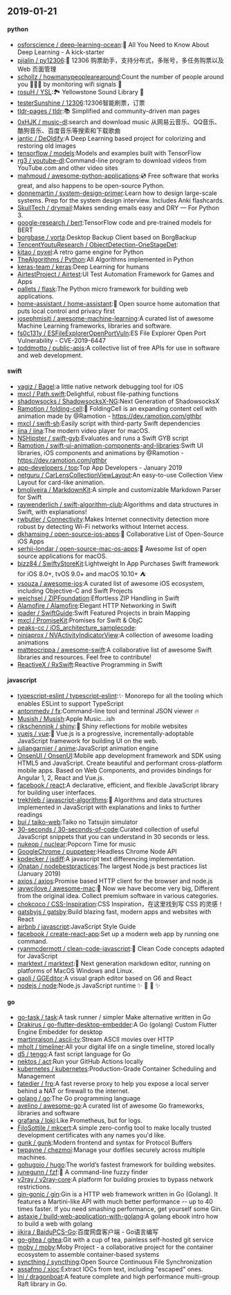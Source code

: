 ## 2019-01-21

#### python
* [osforscience / deep-learning-ocean](https://github.com/osforscience/deep-learning-ocean):📡
All You Need to Know About Deep Learning - A kick-starter
* [pjialin / py12306](https://github.com/pjialin/py12306):🚂
12306 购票助手，支持分布式，多账号，多任务购票以及 Web 页面管理
* [schollz / howmanypeoplearearound](https://github.com/schollz/howmanypeoplearearound):Count the number of people around you
👨‍👨‍👦
by monitoring wifi signals
📡
* [rosuH / YSL](https://github.com/rosuH/YSL):🏞
Yellowstone Sound Library
🎵
* [testerSunshine / 12306](https://github.com/testerSunshine/12306):12306智能刷票，订票
* [tldr-pages / tldr](https://github.com/tldr-pages/tldr):📚
Simplified and community-driven man pages
* [0xHJK / music-dl](https://github.com/0xHJK/music-dl):search and download music 从网易云音乐、QQ音乐、酷狗音乐、百度音乐等搜索和下载歌曲
* [jantic / DeOldify](https://github.com/jantic/DeOldify):A Deep Learning based project for colorizing and restoring old images
* [tensorflow / models](https://github.com/tensorflow/models):Models and examples built with TensorFlow
* [rg3 / youtube-dl](https://github.com/rg3/youtube-dl):Command-line program to download videos from YouTube.com and other video sites
* [mahmoud / awesome-python-applications](https://github.com/mahmoud/awesome-python-applications):💿
Free software that works great, and also happens to be open-source Python.
* [donnemartin / system-design-primer](https://github.com/donnemartin/system-design-primer):Learn how to design large-scale systems. Prep for the system design interview. Includes Anki flashcards.
* [SkullTech / drymail](https://github.com/SkullTech/drymail):Makes sending emails easy and DRY — For Python 3.
* [google-research / bert](https://github.com/google-research/bert):TensorFlow code and pre-trained models for BERT
* [borgbase / vorta](https://github.com/borgbase/vorta):Desktop Backup Client based on BorgBackup
* [TencentYoutuResearch / ObjectDetection-OneStageDet](https://github.com/TencentYoutuResearch/ObjectDetection-OneStageDet):
* [kitao / pyxel](https://github.com/kitao/pyxel):A retro game engine for Python
* [TheAlgorithms / Python](https://github.com/TheAlgorithms/Python):All Algorithms implemented in Python
* [keras-team / keras](https://github.com/keras-team/keras):Deep Learning for humans
* [AirtestProject / Airtest](https://github.com/AirtestProject/Airtest):UI Test Automation Framework for Games and Apps
* [pallets / flask](https://github.com/pallets/flask):The Python micro framework for building web applications.
* [home-assistant / home-assistant](https://github.com/home-assistant/home-assistant):🏡
Open source home automation that puts local control and privacy first
* [josephmisiti / awesome-machine-learning](https://github.com/josephmisiti/awesome-machine-learning):A curated list of awesome Machine Learning frameworks, libraries and software.
* [fs0c131y / ESFileExplorerOpenPortVuln](https://github.com/fs0c131y/ESFileExplorerOpenPortVuln):ES File Explorer Open Port Vulnerability - CVE-2019-6447
* [toddmotto / public-apis](https://github.com/toddmotto/public-apis):A collective list of free APIs for use in software and web development.

#### swift
* [yagiz / Bagel](https://github.com/yagiz/Bagel):a little native network debugging tool for iOS
* [mxcl / Path.swift](https://github.com/mxcl/Path.swift):Delightful, robust file-pathing functions
* [shadowsocks / ShadowsocksX-NG](https://github.com/shadowsocks/ShadowsocksX-NG):Next Generation of ShadowsocksX
* [Ramotion / folding-cell](https://github.com/Ramotion/folding-cell):📃
FoldingCell is an expanding content cell with animation made by @Ramotion - https://dev.ramotion.com/gthbr
* [mxcl / swift-sh](https://github.com/mxcl/swift-sh):Easily script with third-party Swift dependencies
* [iina / iina](https://github.com/iina/iina):The modern video player for macOS.
* [NSHipster / swift-gyb](https://github.com/NSHipster/swift-gyb):Evaluates and runs a Swift GYB script
* [Ramotion / swift-ui-animation-components-and-libraries](https://github.com/Ramotion/swift-ui-animation-components-and-libraries):Swift UI libraries, iOS components and animations by @Ramotion - https://dev.ramotion.com/gthbr
* [app-developers / top](https://github.com/app-developers/top):Top App Developers - January 2019
* [netguru / CarLensCollectionViewLayout](https://github.com/netguru/CarLensCollectionViewLayout):An easy-to-use Collection View Layout for card-like animation.
* [bmoliveira / MarkdownKit](https://github.com/bmoliveira/MarkdownKit):A simple and customizable Markdown Parser for Swift
* [raywenderlich / swift-algorithm-club](https://github.com/raywenderlich/swift-algorithm-club):Algorithms and data structures in Swift, with explanations!
* [rwbutler / Connectivity](https://github.com/rwbutler/Connectivity):Makes Internet connectivity detection more robust by detecting Wi-Fi networks without Internet access.
* [dkhamsing / open-source-ios-apps](https://github.com/dkhamsing/open-source-ios-apps):📱
Collaborative List of Open-Source iOS Apps
* [serhii-londar / open-source-mac-os-apps](https://github.com/serhii-londar/open-source-mac-os-apps):🚀
Awesome list of open source applications for macOS.
* [bizz84 / SwiftyStoreKit](https://github.com/bizz84/SwiftyStoreKit):Lightweight In App Purchases Swift framework for iOS 8.0+, tvOS 9.0+ and macOS 10.10+ ⛺
* [vsouza / awesome-ios](https://github.com/vsouza/awesome-ios):A curated list of awesome iOS ecosystem, including Objective-C and Swift Projects
* [weichsel / ZIPFoundation](https://github.com/weichsel/ZIPFoundation):Effortless ZIP Handling in Swift
* [Alamofire / Alamofire](https://github.com/Alamofire/Alamofire):Elegant HTTP Networking in Swift
* [ipader / SwiftGuide](https://github.com/ipader/SwiftGuide):Swift Featured Projects in brain Mapping
* [mxcl / PromiseKit](https://github.com/mxcl/PromiseKit):Promises for Swift & ObjC
* [peaks-cc / iOS_architecture_samplecode](https://github.com/peaks-cc/iOS_architecture_samplecode):
* [ninjaprox / NVActivityIndicatorView](https://github.com/ninjaprox/NVActivityIndicatorView):A collection of awesome loading animations
* [matteocrippa / awesome-swift](https://github.com/matteocrippa/awesome-swift):A collaborative list of awesome Swift libraries and resources. Feel free to contribute!
* [ReactiveX / RxSwift](https://github.com/ReactiveX/RxSwift):Reactive Programming in Swift

#### javascript
* [typescript-eslint / typescript-eslint](https://github.com/typescript-eslint/typescript-eslint):✨
Monorepo for all the tooling which enables ESLint to support TypeScript
* [antonmedv / fx](https://github.com/antonmedv/fx):Command-line tool and terminal JSON viewer
🔥
* [Musish / Musish](https://github.com/Musish/Musish):Apple Music...ish
* [rikschennink / shiny](https://github.com/rikschennink/shiny):🌟
Shiny reflections for mobile websites
* [vuejs / vue](https://github.com/vuejs/vue):🖖
Vue.js is a progressive, incrementally-adoptable JavaScript framework for building UI on the web.
* [juliangarnier / anime](https://github.com/juliangarnier/anime):JavaScript animation engine
* [OnsenUI / OnsenUI](https://github.com/OnsenUI/OnsenUI):Mobile app development framework and SDK using HTML5 and JavaScript. Create beautiful and performant cross-platform mobile apps. Based on Web Components, and provides bindings for Angular 1, 2, React and Vue.js.
* [facebook / react](https://github.com/facebook/react):A declarative, efficient, and flexible JavaScript library for building user interfaces.
* [trekhleb / javascript-algorithms](https://github.com/trekhleb/javascript-algorithms):📝
Algorithms and data structures implemented in JavaScript with explanations and links to further readings
* [bui / taiko-web](https://github.com/bui/taiko-web):Taiko no Tatsujin simulator
* [30-seconds / 30-seconds-of-code](https://github.com/30-seconds/30-seconds-of-code):Curated collection of useful JavaScript snippets that you can understand in 30 seconds or less.
* [nukeop / nuclear](https://github.com/nukeop/nuclear):Popcorn Time for music
* [GoogleChrome / puppeteer](https://github.com/GoogleChrome/puppeteer):Headless Chrome Node API
* [kpdecker / jsdiff](https://github.com/kpdecker/jsdiff):A javascript text differencing implementation.
* [i0natan / nodebestpractices](https://github.com/i0natan/nodebestpractices):The largest Node.js best practices list (January 2019)
* [axios / axios](https://github.com/axios/axios):Promise based HTTP client for the browser and node.js
* [jaywcjlove / awesome-mac](https://github.com/jaywcjlove/awesome-mac): Now we have become very big, Different from the original idea. Collect premium software in various categories.
* [chokcoco / CSS-Inspiration](https://github.com/chokcoco/CSS-Inspiration):CSS Inspiration，在这里找到写 CSS 的灵感！
* [gatsbyjs / gatsby](https://github.com/gatsbyjs/gatsby):Build blazing fast, modern apps and websites with React
* [airbnb / javascript](https://github.com/airbnb/javascript):JavaScript Style Guide
* [facebook / create-react-app](https://github.com/facebook/create-react-app):Set up a modern web app by running one command.
* [ryanmcdermott / clean-code-javascript](https://github.com/ryanmcdermott/clean-code-javascript):🛁
Clean Code concepts adapted for JavaScript
* [marktext / marktext](https://github.com/marktext/marktext):📝
Next generation markdown editor, running on platforms of MacOS Windows and Linux.
* [gaoli / GGEditor](https://github.com/gaoli/GGEditor):A visual graph editor based on G6 and React
* [nodejs / node](https://github.com/nodejs/node):Node.js JavaScript runtime
✨
🐢
🚀
✨

#### go
* [go-task / task](https://github.com/go-task/task):A task runner / simpler Make alternative written in Go
* [Drakirus / go-flutter-desktop-embedder](https://github.com/Drakirus/go-flutter-desktop-embedder):A Go (golang) Custom Flutter Engine Embedder for desktop
* [martinraison / ascii-tv](https://github.com/martinraison/ascii-tv):Stream ASCII movies over HTTP
* [mholt / timeliner](https://github.com/mholt/timeliner):All your digital life on a single timeline, stored locally
* [d5 / tengo](https://github.com/d5/tengo):A fast script language for Go
* [nektos / act](https://github.com/nektos/act):Run your GitHub Actions locally
* [kubernetes / kubernetes](https://github.com/kubernetes/kubernetes):Production-Grade Container Scheduling and Management
* [fatedier / frp](https://github.com/fatedier/frp):A fast reverse proxy to help you expose a local server behind a NAT or firewall to the internet.
* [golang / go](https://github.com/golang/go):The Go programming language
* [avelino / awesome-go](https://github.com/avelino/awesome-go):A curated list of awesome Go frameworks, libraries and software
* [grafana / loki](https://github.com/grafana/loki):Like Prometheus, but for logs.
* [FiloSottile / mkcert](https://github.com/FiloSottile/mkcert):A simple zero-config tool to make locally trusted development certificates with any names you'd like.
* [gunk / gunk](https://github.com/gunk/gunk):Modern frontend and syntax for Protocol Buffers
* [twpayne / chezmoi](https://github.com/twpayne/chezmoi):Manage your dotfiles securely across multiple machines.
* [gohugoio / hugo](https://github.com/gohugoio/hugo):The world’s fastest framework for building websites.
* [junegunn / fzf](https://github.com/junegunn/fzf):🌸
A command-line fuzzy finder
* [v2ray / v2ray-core](https://github.com/v2ray/v2ray-core):A platform for building proxies to bypass network restrictions.
* [gin-gonic / gin](https://github.com/gin-gonic/gin):Gin is a HTTP web framework written in Go (Golang). It features a Martini-like API with much better performance -- up to 40 times faster. If you need smashing performance, get yourself some Gin.
* [astaxie / build-web-application-with-golang](https://github.com/astaxie/build-web-application-with-golang):A golang ebook intro how to build a web with golang
* [iikira / BaiduPCS-Go](https://github.com/iikira/BaiduPCS-Go):百度网盘客户端 - Go语言编写
* [go-gitea / gitea](https://github.com/go-gitea/gitea):Git with a cup of tea, painless self-hosted git service
* [moby / moby](https://github.com/moby/moby):Moby Project - a collaborative project for the container ecosystem to assemble container-based systems
* [syncthing / syncthing](https://github.com/syncthing/syncthing):Open Source Continuous File Synchronization
* [assafmo / xioc](https://github.com/assafmo/xioc):Extract IOCs from text, including "escaped" ones.
* [lni / dragonboat](https://github.com/lni/dragonboat):A feature complete and high performance multi-group Raft library in Go.
